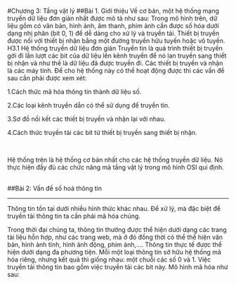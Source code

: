 #Chương 3: Tầng vật lý
##Bài 1. Giới thiệu
Về cơ bản, một hệ thống mạng truyền dữ liệu đơn giản nhất được mô tả như sau:
<note>
Trong mô hình trên, dữ liệu gồm có văn bản, hình ảnh, âm thanh, phim ảnh cần được số hóa dưới dạng nhị phân (bit 0, 1) để dễ dàng cho xử lý và truyền tải. Thiết bị truyền được nối với thiết bị nhận bằng một đường truyền hữu tuyến hoặc vô tuyến. H3.1 Hệ thống truyền dữ liệu đơn giản Truyền tin là quá trình thiết bị truyền gởi đi lần lượt các bit của dữ liệu lên kênh truyền để nó lan truyền sang thiết bị nhận và như thế là dữ liệu đã được truyền đi. Các thiết bị truyền và nhận là các máy tính. Để cho hệ thống này có thể hoạt động được thì các vấn đề sau cần phải được xem xét:
</note>


 1.Cách thức mã hóa thông tin thành dữ liệu số.

2.Các loại kênh truyền dẫn có thể sử dụng để truyền tin.

3.Sơ đồ nối kết các thiết bị truyền và nhận lại với nhau.

4.Cách thức truyền tải các bit từ thiết bị truyền sang thiết bị nhận.

<br />

Hệ thống trên là hệ thống cơ bản nhất cho các hệ thống truyền dữ liệu. Nó thực hiện đầy đủ các chức năng mà tầng vật lý trong mô hình OSI qui định.

<br />
##Bài 2: Vấn đề số hoá thông tin
<hr />

Thông tin tồn tại dưới nhiều hình thức khác nhau. Để xử lý, mà đặc biệt để truyền tải thông tin ta cần phải mã hóa chúng.


<Text>
Trong thời đại chúng ta, thông tin thường được thể hiện dưới dạng các trang tài liệu hỗn hợp, như các trang web, mà ở đó đồng thời có thể thể hiện văn bản, hình ảnh tĩnh, hình ảnh động, phim ảnh,.... Thông tin thực tế được thể hiện dưới dạng đa phương tiện. Mỗi một loại thông tin sở hữu hệ thống mã hóa riêng, nhưng kết quả thì giống nhau: một chuỗi các số 0 và 1. Việc truyền tải thông tin bao gồm việc truyền tải các bit này. Mô hình mã hóa như sau:
</Text>

#### 